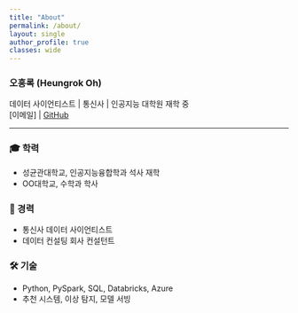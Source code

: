 ```yaml
---
title: "About"
permalink: /about/
layout: single
author_profile: true
classes: wide
---
```


### 오흥록 (Heungrok Oh)
데이터 사이언티스트 | 통신사 | 인공지능 대학원 재학 중  
[이메일] | [GitHub](https://github.com/ohr-ds)

---

### 🎓 학력
- 성균관대학교, 인공지능융합학과 석사 재학
- OO대학교, 수학과 학사

### 💼 경력
- 통신사 데이터 사이언티스트  
- 데이터 컨설팅 회사 컨설턴트

### 🛠 기술
- Python, PySpark, SQL, Databricks, Azure
- 추천 시스템, 이상 탐지, 모델 서빙
